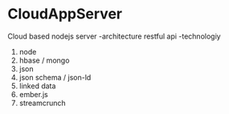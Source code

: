 CloudAppServer
==============

Cloud based nodejs server
-architecture
restful api
-technologiy
1. node
2. hbase / mongo
3. json
4. json schema / json-ld
5. linked data
6. ember.js
7. streamcrunch
